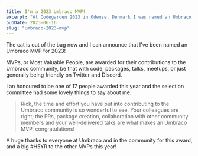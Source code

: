 ```yaml
---
title: I'm a 2023 Umbraco MVP!
excerpt: "At Codegarden 2023 in Odense, Denmark I was named an Umbraco MVP"
pubDate: 2023-06-16
slug: "umbraco-2023-mvp"
---
```


The cat is out of the bag now and I can announce that I've been named an Umbraco MVP for 2023!

MVPs, or Most Valuable People, are awarded for their contributions to the Umbraco community, be that with code, packages, talks, meetups, or just generally being friendly on Twitter and Discord.

I an honoured to be one of 17 people awarded this year and the selection committee had some lovely things to say about me:

> Rick, the time and effort you have put into contributing to the Umbraco community is so wonderful to see. Your colleagues are right; the PRs, package creation, collaboration with other community members and your well-delivered talks are what makes an Umbraco MVP, congratulations!

A huge thanks to everyone at Umbraco and in the community for this award, and a big #H5YR to the other MVPs this year!